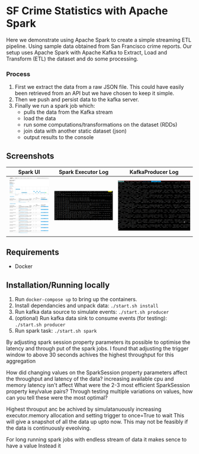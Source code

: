 
#  SF Crime Statistics with Apache Spark

Here we demonstrate using Apache Spark to create a simple streaming ETL pipeline. Using sample data obtained from San Francisco crime reports.
Our setup uses Apache Spark with Apache Kafka to Extract, Load and Transform (ETL) the dataset and do some processing. 

### Process
1. First we extract the data from a raw JSON file. This could have easily been retrieved from an API but we have chosen to keep it simple.
2. Then we push and persist data to the kafka server.
3. Finally we run a spark job which:
    * pulls the data from the Kafka stream
    * load the data 
    * run some computations/transformations on the dataset (RDDs)
    * join data with another static dataset (json) 
    * output results to the console 

## Screenshots
Spark UI|Spark Executor Log| KafkaProducer Log
-|-|-
![SparkUI](images/SparkUI.png)|![SparkUI](images/SparkExecutorLogs.png)|![SparkUI](images/KafkaProducerLogs.png)



## Requirements
* Docker

## Installation/Running locally
1. Run `docker-compose up` to bring up the containers. 
2. Install dependancies and unpack data: `./start.sh install`
3. Run kafka data source to simulate events: `./start.sh producer`
4. (optional) Run kafka data sink to consume events (for testing): `./start.sh producer`
5. Run spark task: `./start.sh spark`




By adjusting spark session property parameters its possible to optimise the latency and through put of the spark jobs.
I found that adjusting the trigger window to above 30 seconds achives the highest throughput for this aggregation


How did changing values on the SparkSession property parameters affect the throughput and latency of the data?
increasing available cpu and memory 
latency isn't affect
What were the 2-3 most efficient SparkSession property key/value pairs? Through testing multiple variations on values, how can you tell these were the most optimal?

Highest throuput anc be achived by simulatanuously increasing executor.memory allocation and setting trigger to once=True to wait 
This will give a snapshot of all the data up upto now.
This may not be feasibly if the data is continuously eveolving.

For long running spark jobs with endless stream of data it makes sence to have a value Instead it